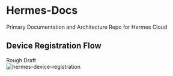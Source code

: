 # Hermes-Docs
Primary Documentation and Architecture Repo for Hermes Cloud

## Device Registration Flow
Rough Draft\
![hermes-device-registration](https://user-images.githubusercontent.com/1063707/44242640-96afba80-a198-11e8-8b9b-ea4e58a704a3.png)
